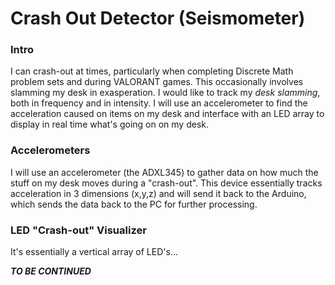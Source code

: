 # Crash Out Detector (Seismometer)
### Intro 
I can crash-out at times, particularly when completing Discrete Math problem sets and during VALORANT games. This occasionally involves slamming my desk in exasperation. I would like to track my *desk slamming*, both in frequency and in intensity. I will use an accelerometer to find the acceleration caused on items on my desk and interface with an LED array to display in real time what's going on on my desk.
### Accelerometers
I will use an accelerometer (the ADXL345)  to gather data on how much the stuff on my desk moves during a "crash-out". This device essentially tracks acceleration in 3 dimensions (x,y,z) and will send it back to the Arduino, which sends the data back to the PC for further processing.

### LED "Crash-out" Visualizer
It's essentially a vertical array of LED's...


***TO BE CONTINUED***